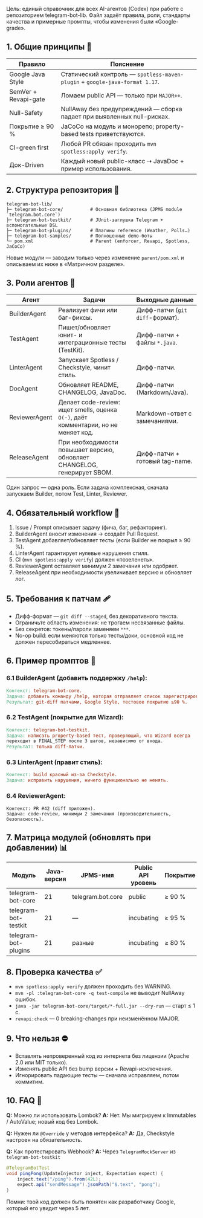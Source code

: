 Цель: единый справочник для всех AI-агентов (Codex) при работе с репозиторием telegram-bot-lib. Файл задаёт правила, роли, стандарты качества и примерные промпты, чтобы изменения были «Google-grade».

## 1. Общие принципы 🔑

| Правило                | Пояснение                                                          |
|------------------------|--------------------------------------------------------------------|
| Google Java Style      | Статический контроль — `spotless-maven-plugin` + `google-java-format 1.17`.|
| SemVer + Revapi-gate   | Ломаем public API — только при `MAJOR++`.                           |
| Null-Safety            | NullAway без предупреждений — сборка падает при выявленных null-рискax. |
| Покрытие ≥ 90 %        | JaCoCo на модуль и монорепо; property-based tests приветствуются.   |
| CI-green first         | Любой PR обязан проходить `mvn spotless:apply verify`.              |
| Док-Driven             | Каждый новый public-класс ⇢ JavaDoc + пример использования.         |

## 2. Структура репозитория 📂

```
telegram-bot-lib/
├─ telegram-bot-core/          # Основная библиотека (JPMS module `telegram.bot.core`)
├─ telegram-bot-testkit/       # JUnit-заглушка Telegram + вспомогательные DSL
├─ telegram-bot-plugins/       # Плагины reference (Weather, Polls…)
├─ telegram-bot-samples/       # Полноценные demo-боты
└─ pom.xml                     # Parent (enforcer, Revapi, Spotless, JaCoCo)
```

Новые модули — заводим только через изменение `parent/pom.xml` и описываем их ниже в «Матричном разделе».

## 3. Роли агентов 🤖

| Агент         | Задачи                                                     | Выходные данные                           |
|---------------|------------------------------------------------------------|-------------------------------------------|
| BuilderAgent  | Реализует фичи или баг-фиксы.                             | Дифф-патчи (`git diff`-формат).           |
| TestAgent     | Пишет/обновляет юнит- и интеграционные тесты (TestKit).    | Дифф-патчи + файлы `*.java`.              |
| LinterAgent   | Запускает Spotless / Checkstyle, чинит стиль.             | Дифф-патчи.                               |
| DocAgent      | Обновляет README, CHANGELOG, JavaDoc.                     | Дифф-патчи (Markdown/Java).               |
| ReviewerAgent | Делает code-review: ищет smells, оценка `O(·)`, даёт комментарии, но не меняет код. | Markdown-ответ с замечаниями. |
| ReleaseAgent  | При необходимости повышает версию, обновляет CHANGELOG, генерирует SBOM. | Дифф-патчи + готовый tag-name. |

Один запрос — одна роль. Если задача комплексная, сначала запускаем Builder, потом Test, Linter, Reviewer.

## 4. Обязательный workflow 🚦

1. Issue / Prompt описывает задачу (фича, баг, рефакторинг).
2. BuilderAgent вносит изменения → создаёт Pull Request.
3. TestAgent добавляет/обновляет тесты (если Builder не покрыл ≥ 90 %).
4. LinterAgent гарантирует нулевые нарушения стиля.
5. CI (`mvn spotless:apply verify`) должен «позеленеть».
6. ReviewerAgent оставляет минимум 2 замечания или одобряет.
7. ReleaseAgent при необходимости увеличивает версию и обновляет лог.

## 5. Требования к патчам 🩹

- Дифф-формат — `git diff --staged`, без декоративного текста.
- Ограничьте область изменения: не трогаем несвязанные файлы.
- Без секретов: токены/пароли заменяем `***`.
- No-op build: если меняются только тесты/доки, основной код не должен пересобираться медленнее.

## 6. Пример промптов 📨

### 6.1 BuilderAgent (добавить поддержку `/help`):

```makefile
Контекст: telegram-bot-core.
Задача: добавить команду /help, которая отправляет список зарегистрированных команд.
Результат: git-diff патчами, Google Style, тестовое покрытие ≥90 %.
```

### 6.2 TestAgent (покрытие для Wizard):

```makefile
Контекст: telegram-bot-testkit.
Задача: написать property-based тест, проверяющий, что Wizard всегда
переходит в FINAL_STEP после 3 шагов, независимо от входа.
Результат: только diff-патчи.
```

### 6.3 LinterAgent (правит стиль):

```makefile
Контекст: build красный из-за Checkstyle.
Задача: исправить нарушения, ничего функционально не менять.
```

### 6.4 ReviewerAgent:

```less
Контекст: PR #42 (diff приложен).
Задача: code-review, минимум 2 замечания (производительность, безопасность).
```

## 7. Матрица модулей (обновлять при добавлении) 📊

| Модуль                | Java-версия | JPMS-имя           | Public API уровень | Покрытие  | Особые плагины |
|-----------------------|-------------|--------------------|--------------------|-----------|----------------|
| telegram-bot-core     | 21          | telegram.bot.core  | public             | ≥ 90 %    | Revapi, NullAway |
| telegram-bot-testkit  | 21          | —                  | incubating         | ≥ 95 %    | JUnit 5         |
| telegram-bot-plugins  | 21          | разные             | incubating         | ≥ 80 %    | SPI loader      |

## 8. Проверка качества ✅

- `mvn spotless:apply verify` должен проходить без WARNING.
- `mvn -pl :telegram-bot-core -q test-compile` не выводит NullAway ошибок.
- `java -jar telegram-bot-core/target/*-full.jar --dry-run` — старт ≤ 1 с.
- `revapi:check` — 0 breaking-changes при неизменённом MAJOR.

## 9. Что нельзя ⛔

- Вставлять непроверенный код из интернета без лицензии (Apache 2.0 или MIT только).
- Изменять public API без bump версии + Revapi-исключения.
- Игнорировать падающие тесты — сначала исправляем, потом коммитим.

## 10. FAQ 💬

**Q:** Можно ли использовать Lombok?
**A:** Нет. Мы мигрируем к Immutables / AutoValue; новый код без Lombok.

**Q:** Нужен ли `@Override` у методов интерфейса?
**A:** Да, Checkstyle настроен на обязательность.

**Q:** Как протестировать Webhook?
**A:** Через `TelegramMockServer` из `telegram-bot-testkit`

```java
@TelegramBotTest
void pingPong(UpdateInjector inject, Expectation expect) {
    inject.text("/ping").from(42L);
    expect.api("sendMessage").jsonPath("$.text", "pong");
}
```

Помни: твой код должен быть понятен как разработчику Google, который его увидит через 5 лет.
